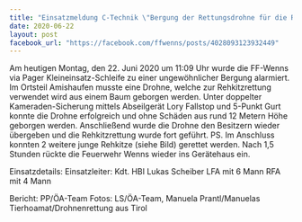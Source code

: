 ```yaml
---
title: "Einsatzmeldung C-Technik \"Bergung der Rettungsdrohne für die Rehkitzrettung\""
date: 2020-06-22
layout: post
facebook_url: "https://facebook.com/ffwenns/posts/4028093123932449"
---
```


Am heutigen Montag, den 22. Juni 2020 um 11:09 Uhr wurde die FF-Wenns via Pager Kleineinsatz-Schleife zu einer ungewöhnlicher Bergung alarmiert.
Im Ortsteil Amishaufen musste eine Drohne, welche zur Rehkitzrettung verwendet wird aus einem Baum geborgen werden.
Unter doppelter Kameraden-Sicherung mittels Abseilgerät Lory Fallstop und 5-Punkt Gurt konnte die Drohne erfolgreich und ohne Schäden aus rund 12 Metern Höhe geborgen werden.
Anschließend wurde die Drohne den Besitzern wieder übergeben und die Rehkitzrettung wurde fort geführt.
PS. Im Anschluss konnten 2 weitere junge Rehkitze (siehe Bild) gerettet werden. 
Nach 1,5 Stunden rückte die Feuerwehr Wenns wieder ins Gerätehaus ein. 

Einsatzdetails:
Einsatzleiter: Kdt. HBI Lukas Scheiber
LFA mit 6 Mann
RFA mit 4 Mann

Bericht: PP/ÖA-Team
Fotos: LS/ÖA-Team, Manuela Prantl/Manuelas Tierhoamat/Drohnenrettung aus Tirol